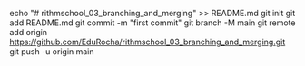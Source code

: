 echo "# rithmschool_03_branching_and_merging" >> README.md
git init
git add README.md
git commit -m "first commit"
git branch -M main
git remote add origin https://github.com/EduRocha/rithmschool_03_branching_and_merging.git
git push -u origin main

